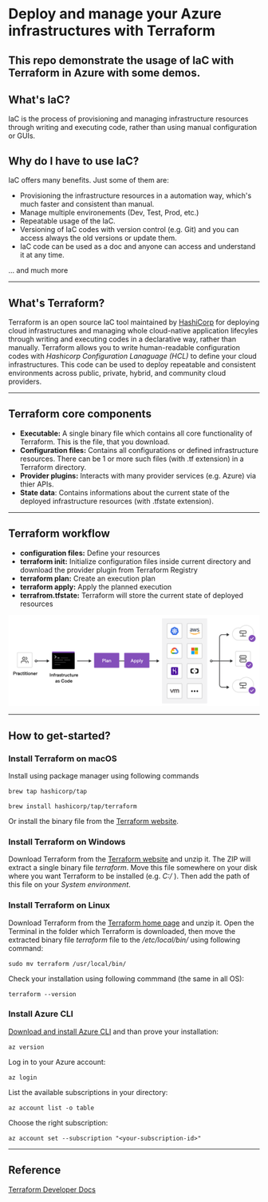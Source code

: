 # Deploy and manage your Azure infrastructures with Terraform
This repo demonstrate the usage of IaC with Terraform in Azure with some demos.
---
## What's IaC?
IaC is the process of provisioning and managing infrastructure resources through writing and executing code, rather than using manual configuration or GUIs.

## Why do I have to use IaC?
IaC offers many benefits. Just some of them are:
- Provisioning the infrastructure resources in a automation way, which's much faster and consistent than manual.
- Manage multiple environements (Dev, Test, Prod, etc.)
- Repeatable usage of the IaC.
- Versioning of IaC codes with version control (e.g. Git) and you can access always the old versions or update them.
- IaC code can be used as a doc and anyone can access and understand it at any time.

... and much more

---
## What's Terraform?
Terraform is an open source IaC tool maintained by [HashiCorp](https://www.terraform.io/) for deploying cloud infrastructures and managing whole cloud-native application lifecyles through writing and executing codes in a declarative way, rather than manually.
Terraform allows you to write human-readable configuration codes with _Hashicorp Configuration Lanaguage (HCL)_ to define your cloud infrastructures. This code can be used to deploy repeatable and consistent environments across public, private, hybrid, and community cloud providers.

---

## Terraform core components
- **Executable:** A single binary file which contains all core functionality of Terraform. This is the file, that you download.
- **Configuration files:** Contains all configurations or defined infrastructure resources. There can be 1 or more such files (with .tf extension) in a Terraform directory.
- **Provider plugins:** Interacts with many provider services (e.g. Azure) via thier APIs.
- **State data**: Contains informations about the current state of the deployed infrastructure resources (with .tfstate extension).

---

## Terraform workflow
- **configuration files:** Define your resources 
- **terraform init:** Initialize configuration files inside current directory and download the provider plugin from Terraform Registry 
- **terraform plan:** Create an execution plan
- **terraform apply:** Apply the planned execution
- **terrafrom.tfstate:** Terraform will store the current state of deployed resources

![Image 01: Terraform principle](./00_images/terraform-workflow.png)

---

## How to get-started?
### **Install Terraform on macOS**
Install using package manager using following commands
```
brew tap hashicorp/tap
```
```
brew install hashicorp/tap/terraform
```
Or install the binary file from the [Terraform website](https://developer.hashicorp.com/terraform/downloads?product_intent=terraform).

### **Install Terraform on Windows**
Download Terraform from the [Terraform website](https://www.terraform.io/downloads.html) and unzip it. The ZIP will extract a single binary file  _terraform_. Move this file somewhere on your disk where you want Terraform to be installed (e.g. _C:/_ ). Then add the path of this file on your *System environment*.

### **Install Terraform on Linux**
Download Terraform from the [Terraform home page](https://www.terraform.io/downloads.html) and unzip it. Open the Terminal in the folder which Terraform is downloaded, then move the extracted binary file _terraform_ file to the _/etc/local/bin/_ using following command:

```
sudo mv terraform /usr/local/bin/
```

Check your installation using following commmand (the same in all OS):
```
terraform --version
```

### Install Azure CLI
[Download and install Azure CLI](https://docs.microsoft.com/en-us/cli/azure/install-azure-cli-windows?tabs=azure-cli) and than prove your installation:
```
az version
```

Log in to your Azure account:
```
az login
```

List the available subscriptions in your directory:
```
az account list -o table
```

Choose the right subscription:
```
az account set --subscription "<your-subscription-id>"
```

---

## Reference
[Terraform Developer Docs](https://developer.hashicorp.com/terraform)





